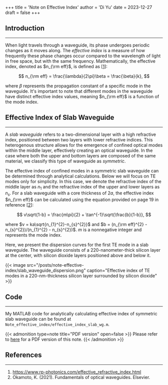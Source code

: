 +++
title = 'Note on Effective Index'
author = 'Di Yu'
date = 2023-12-27
draft = false
+++

## Introduction

---

When light travels through a waveguide, its phase undergoes periodic changes as it moves along. The *effective index* is a measure of how frequently these phase changes occur compared to the wavelength of light in free space, but with the same frequency. Mathematically, the effective index, denoted as $n_{\rm eff}$, is defined as [[1](#references)]:

$$
n_{\rm eff} = \frac{\lambda}{2\pi}\beta = \frac{\beta}{k},
$$

where $\beta$ represents the propagation constant of a specific mode in the waveguide. It's important to note that different modes in the waveguide have distinct effective index values, meaning $n_{\rm eff}$ is a function of the mode index.

## Effective Index of Slab Waveguide

---

A *slab waveguide* refers to a two-dimensional layer with a high refractive index, positioned between two layers with lower refractive indices. This heterogenous structure allows for the emergence of confined optical modes within the middle layer, effectively creating an optical waveguide. In the case where both the upper and bottom layers are composed of the same material, we classify this type of waveguide as *symmetric*.

The effective index of confined modes in a symmetric slab waveguide can be determined through analytical calculations. Below we will focus on TE modes only for simplicity. In this case, we denote the refractive index of the middle layer as $n_{1}$ and the refractive index of the upper and lower layers as $n_{s}$. For a slab waveguide with a core thickness of $2a$, the effective index $n_{\rm eff}$ can be calculated using the equation provided on page 19 in reference [[2](#references)]:

$$
v\sqrt{1-b} = \frac{m\pi}{2} + \tan^{-1}\sqrt{\frac{b}{1-b}},
$$

where $v = ka\sqrt{n_{1}^{2}-n_{s}^{2}}$ and $b = (n_{\rm eff}^{2} - n_{s}^{2})/(n_{1}^{2} - n_{s}^{2})$. $m$ is a nonnegative integer and represents the mode index.

Here, we present the dispersion curves for the first TE mode in a slab waveguide. The waveguide consists of a 220-nanometer-thick silicon layer at the center, with silicon dioxide layers positioned above and below it.

{{< image src="/posts/note-effective-index/slab_waveguide_dispersion.png" caption="Effective index of TE modes in a 220-nm-thickness silicon layer surrounded by silicon dioxide" >}}

## Code

---

My MATLAB code for analytically calculating effective index of symmetric slab waveguide can be found at `Note_effective_index/effective_index_slab_wg.m`.

{{< admonition type=note title="PDF version" open=false >}}
Please refer to [here](/posts/note-effective-index/Note_effective_index.pdf) for a PDF version of this note.
{{< /admonition >}}

## References

---

1. https://www.rp-photonics.com/effective_refractive_index.html
2. Okamoto, K. (2021). Fundamentals of optical waveguides. Elsevier.
